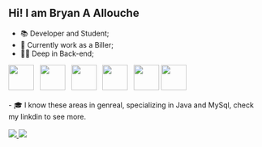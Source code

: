 ## Hi! I am Bryan A Allouche 
- 📚 Developer and Student;
- 💼 Currently work as a Biller;
- 👨‍💻 Deep in Back-end;
<div> 
<img height="50cm" src="https://cdn.jsdelivr.net/gh/devicons/devicon/icons/html5/html5-plain-wordmark.svg" /> &nbsp
<img height="50cm" src="https://cdn.jsdelivr.net/gh/devicons/devicon/icons/mysql/mysql-original.svg" /> &nbsp
<img height="50cm" src="https://cdn.jsdelivr.net/gh/devicons/devicon/icons/php/php-original.svg" /> &nbsp
<img height="50cm" src="https://cdn.jsdelivr.net/gh/devicons/devicon/icons/c/c-plain.svg" />  &nbsp       
<img height="50cm" src="https://cdn.jsdelivr.net/gh/devicons/devicon/icons/java/java-plain.svg" />
<img height="50cm" src="https://cdn.jsdelivr.net/gh/devicons/devicon/icons/spring/spring-original-wordmark.svg" />  
</div> 
<br/>
  - 🎓 I know these areas in genreal, specializing in Java and MySql, check my linkdin to see more.
<br/>
<br/>
<div> 
<a href="https://www.instagram.com/allouchxx/" target="_blank"><img src="https://img.shields.io/badge/Instagram-E4405F?style=for-the-badge&logo=instagram&logoColor=white" target="_blank"> </a> 
<a href="https://www.linkedin.com/in/bryanallouche/" target="_blank"><img src="https://img.shields.io/badge/LinkedIn-0077B5?style=for-the-badge&logo=linkedin&logoColor=white" target="_blank"> </a> 
</div>
